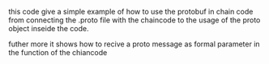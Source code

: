 this code give a simple example of how to use the protobuf in chain code from connecting the .proto file with the chaincode to the usage of the proto object inseide the code.

futher more it shows how to recive a proto message as formal parameter in the function of the chiancode 